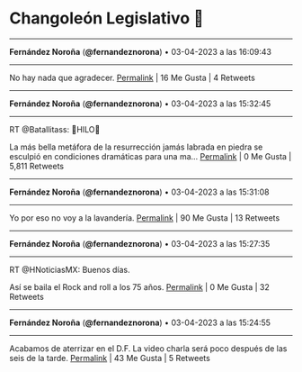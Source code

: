 # Changoleón Legislativo 🙈
*****
**Fernández Noroña** (**@fernandeznorona**) • 03-04-2023 a las 16:09:43
*****
No hay nada que agradecer.
[Permalink](https://twitter.com/fernandeznorona/status/1643043131665817600) | 16 Me Gusta | 4 Retweets
*****
**Fernández Noroña** (**@fernandeznorona**) • 03-04-2023 a las 15:32:45
*****
RT @Batallitass: 🚨HILO🚨


La más bella metáfora de la resurrección jamás labrada en piedra se esculpió en condiciones dramáticas para una ma…
[Permalink](https://twitter.com/fernandeznorona/status/1643033828037128193) | 0 Me Gusta | 5,811 Retweets
*****
**Fernández Noroña** (**@fernandeznorona**) • 03-04-2023 a las 15:31:08
*****
Yo por eso no voy a la lavandería.
[Permalink](https://twitter.com/fernandeznorona/status/1643033420573048833) | 90 Me Gusta | 13 Retweets
*****
**Fernández Noroña** (**@fernandeznorona**) • 03-04-2023 a las 15:27:35
*****
RT @HNoticiasMX: Buenos días.


Así se baila el Rock and roll a los 75 años.
[Permalink](https://twitter.com/fernandeznorona/status/1643032529472045057) | 0 Me Gusta | 32 Retweets
*****
**Fernández Noroña** (**@fernandeznorona**) • 03-04-2023 a las 15:24:55
*****
Acabamos de aterrizar en el D.F.  La video charla será poco después de las seis de la tarde.
[Permalink](https://twitter.com/fernandeznorona/status/1643031858798632961) | 43 Me Gusta | 5 Retweets
